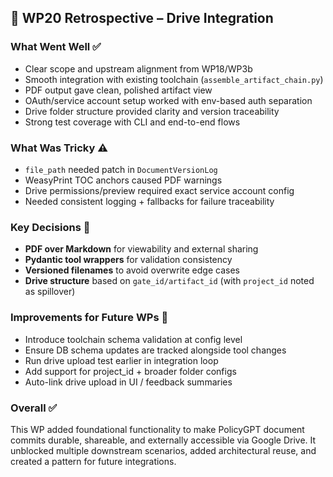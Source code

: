 ## 🔄 WP20 Retrospective – Drive Integration

### What Went Well ✅
- Clear scope and upstream alignment from WP18/WP3b
- Smooth integration with existing toolchain (`assemble_artifact_chain.py`)
- PDF output gave clean, polished artifact view
- OAuth/service account setup worked with env-based auth separation
- Drive folder structure provided clarity and version traceability
- Strong test coverage with CLI and end-to-end flows

### What Was Tricky ⚠️
- `file_path` needed patch in `DocumentVersionLog`
- WeasyPrint TOC anchors caused PDF warnings
- Drive permissions/preview required exact service account config
- Needed consistent logging + fallbacks for failure traceability

### Key Decisions 📌
- **PDF over Markdown** for viewability and external sharing
- **Pydantic tool wrappers** for validation consistency
- **Versioned filenames** to avoid overwrite edge cases
- **Drive structure** based on `gate_id/artifact_id` (with `project_id` noted as spillover)

### Improvements for Future WPs 🧠
- Introduce toolchain schema validation at config level
- Ensure DB schema updates are tracked alongside tool changes
- Run drive upload test earlier in integration loop
- Add support for project_id + broader folder configs
- Auto-link drive upload in UI / feedback summaries

### Overall ✅
This WP added foundational functionality to make PolicyGPT document commits durable, shareable, and externally accessible via Google Drive. It unblocked multiple downstream scenarios, added architectural reuse, and created a pattern for future integrations.